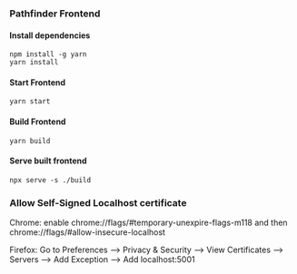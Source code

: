 ### Pathfinder Frontend

#### Install dependencies
```shell
npm install -g yarn
yarn install
```

#### Start Frontend
```shell
yarn start
```

#### Build Frontend
```shell
yarn build
```

#### Serve built frontend
```shell
npx serve -s ./build
```

### Allow Self-Signed Localhost certificate
Chrome: enable chrome://flags/#temporary-unexpire-flags-m118 and then chrome://flags/#allow-insecure-localhost

Firefox: Go to Preferences --> Privacy & Security --> View Certificates --> Servers --> Add Exception --> Add localhost:5001
